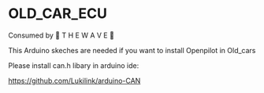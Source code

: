 # OLD_CAR_ECU
Consumed by 🌊 T H E  W A V E 🌊

This Arduino skeches are needed if you want to install Openpilot in Old_cars

Please install can.h libary in arduino ide: 

https://github.com/Lukilink/arduino-CAN
